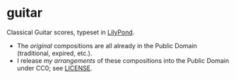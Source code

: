 # guitar

Classical Guitar scores, typeset in [LilyPond].

* The *original* compositions are all already in the Public Domain
  (traditional, expired, etc.).
* I release *my arrangements* of these compositions
  into the Public Domain under CC0; see [LICENSE].

[license]: LICENSE
[lilypond]: https://lilypond.org/
